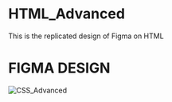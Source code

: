 # HTML_Advanced

This is the replicated design of Figma on HTML

# FIGMA DESIGN

![CSS_Advanced](https://user-images.githubusercontent.com/116851021/242869068-79b76274-b528-4fe6-9211-2249339d1218.jpg)
